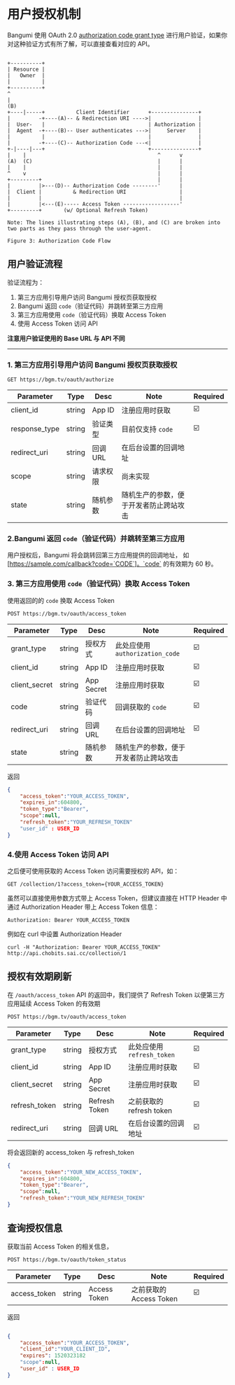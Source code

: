 # 用户授权机制

Bangumi 使用 OAuth 2.0 [ authorization code grant type](https://tools.ietf.org/html/rfc6749#section-4.1) 进行用户验证，如果你对这种验证方式有所了解，可以直接查看对应的 API。

```

+----------+
| Resource |
|   Owner  |
|          |
+----------+
^
|
(B)
+----|-----+          Client Identifier      +---------------+
|         -+----(A)-- & Redirection URI ---->|               |
|  User-   |                                 | Authorization |
|  Agent  -+----(B)-- User authenticates --->|     Server    |
|          |                                 |               |
|         -+----(C)-- Authorization Code ---<|               |
+-|----|---+                                 +---------------+
|    |                                          ^      v
(A)  (C)                                        |      |
|    |                                          |      |
^    v                                          |      |
+---------+                                     |      |
|         |>---(D)-- Authorization Code --------'      |
|  Client |          & Redirection URI                 |
|         |                                            |
|         |<---(E)----- Access Token ------------------'
+---------+       (w/ Optional Refresh Token)

Note: The lines illustrating steps (A), (B), and (C) are broken into
two parts as they pass through the user-agent.

Figure 3: Authorization Code Flow
```

## 用户验证流程

验证流程为：
1. 第三方应用引导用户访问 Bangumi 授权页获取授权
2. Bangumi 返回  `code`（验证代码）并跳转至第三方应用
3. 第三方应用使用  `code`（验证代码）换取 Access Token
4. 使用 Access Token 访问 API

**注意用户验证使用的 Base URL 与 API 不同**

***

### 1. 第三方应用引导用户访问 Bangumi 授权页获取授权
```
GET https://bgm.tv/oauth/authorize
```

| Parameter | Type | Desc | Note | Required |
| ------------- | ------------- | ------------- | ------------- | ------------- |
| client_id  | string | App ID | 注册应用时获取  | ☑️ |
| response_type | string | 验证类型 | 目前仅支持 `code` | ☑️ |
| redirect_uri  | string | 回调 URL |  在后台设置的回调地址  | |
| scope  | string | 请求权限 |  尚未实现  | |
| state  | string |  随机参数 |  随机生产的参数，便于开发者防止跨站攻击  | |


### 2.Bangumi 返回  `code`（验证代码）并跳转至第三方应用

用户授权后，Bangumi 将会跳转回第三方应用提供的回调地址， 如 [https://sample.com/callback?code=`CODE`]。`code` 的有效期为 60 秒。

### 3. 第三方应用使用  `code`（验证代码）换取 Access Token
使用返回的的 `code` 换取 Access Token

```
POST https://bgm.tv/oauth/access_token
```

| Parameter | Type | Desc | Note | Required |
| ------------- | ------------- | ------------- | ------------- | ------------- |
| grant_type | string | 授权方式 | 此处应使用 `authorization_code`  | ☑️ |
| client_id  | string | App ID | 注册应用时获取  | ☑️ |
| client_secret | string | App Secret | 注册应用时获取 | ☑️ |
| code  | string | 验证代码 |  回调获取的 `code`  |  ☑️ |
| redirect_uri  | string | 回调 URL |  在后台设置的回调地址  | ☑️ |
| state  | string |  随机参数 |  随机生产的参数，便于开发者防止跨站攻击  | |

返回
```json
{
    "access_token":"YOUR_ACCESS_TOKEN",
    "expires_in":604800,
    "token_type":"Bearer",
    "scope":null,
    "refresh_token":"YOUR_REFRESH_TOKEN"
    "user_id" : USER_ID
}
```

### 4.使用 Access Token 访问 API

之后便可使用获取的 Access Token 访问需要授权的 API，如：
```
GET /collection/1?access_token={YOUR_ACCESS_TOKEN}
```

虽然可以直接使用参数方式带上 Access Token，但建议直接在 HTTP Header 中通过 Authorization Header 带上 Access Token 信息：

```
Authorization: Bearer YOUR_ACCESS_TOKEN
```

例如在 curl 中设置 Authorization Header

```
curl -H "Authorization: Bearer YOUR_ACCESS_TOKEN" http://api.chobits.sai.cc/collection/1
```


## 授权有效期刷新
在 `/oauth/access_token`  API 的返回中，我们提供了 Refresh Token 以便第三方应用延续 Access Token 的有效期

```
POST https://bgm.tv/oauth/access_token
```

| Parameter | Type | Desc | Note | Required |
| ------------- | ------------- | ------------- | ------------- | ------------- |
| grant_type | string | 授权方式 | 此处应使用 `refresh_token`  | ☑️ |
| client_id  | string | App ID | 注册应用时获取  | ☑️ |
| client_secret | string | App Secret | 注册应用时获取 | ☑️ |
| refresh_token  | string | Refresh Token |  之前获取的 refresh token  |  ☑️ |
| redirect_uri  | string | 回调 URL |  在后台设置的回调地址  | ☑️ |

将会返回新的 access_token 与 refresh_token

```json
{
    "access_token":"YOUR_NEW_ACCESS_TOKEN",
    "expires_in":604800,
    "token_type":"Bearer",
    "scope":null,
    "refresh_token":"YOUR_NEW_REFRESH_TOKEN"
}
```

## 查询授权信息

获取当前 Access Token 的相关信息，

```
POST https://bgm.tv/oauth/token_status
```

| Parameter | Type | Desc | Note | Required |
| ------------- | ------------- | ------------- | ------------- | ------------- |
| access_token  | string | Access Token |  之前获取的 Access Token  |  ☑️ |

返回
```json

{
    "access_token":"YOUR_ACCESS_TOKEN",
    "client_id":"YOUR_CLIENT_ID",
    "expires": 1520323182
    "scope":null,
    "user_id" : USER_ID
}
```
